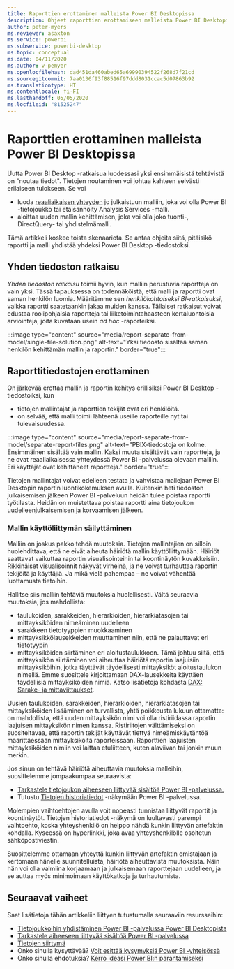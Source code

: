 ```yaml
---
title: Raporttien erottaminen malleista Power BI Desktopissa
description: Ohjeet raporttien erottamiseen malleista Power BI Desktopissa.
author: peter-myers
ms.reviewer: asaxton
ms.service: powerbi
ms.subservice: powerbi-desktop
ms.topic: conceptual
ms.date: 04/11/2020
ms.author: v-pemyer
ms.openlocfilehash: dad451da460abed65a69990394522f268d7f21cd
ms.sourcegitcommit: 7aa0136f93f88516f97ddd8031ccac5d07863b92
ms.translationtype: HT
ms.contentlocale: fi-FI
ms.lasthandoff: 05/05/2020
ms.locfileid: "81525247"
---
```

# <a name="separate-reports-from-models-in-power-bi-desktop"></a>Raporttien erottaminen malleista Power BI Desktopissa

Uutta Power BI Desktop -ratkaisua luodessasi yksi ensimmäisistä tehtävistä on "noutaa tiedot". Tietojen noutaminen voi johtaa kahteen selvästi erilaiseen tulokseen. Se voi

- luoda [reaaliaikaisen yhteyden](../desktop-report-lifecycle-datasets.md) jo julkaistuun malliin, joka voi olla Power BI -tietojoukko tai etäisännöity Analysis Services -malli.
- aloittaa uuden mallin kehittämisen, joka voi olla joko tuonti-, DirectQuery- tai yhdistelmämalli.

Tämä artikkeli koskee toista skenaariota. Se antaa ohjeita siitä, pitäisikö raportti ja malli yhdistää yhdeksi Power BI Desktop -tiedostoksi.

## <a name="single-file-solution"></a>Yhden tiedoston ratkaisu

_Yhden tiedoston ratkaisu_ toimii hyvin, kun malliin perustuvia raportteja on vain yksi. Tässä tapauksessa on todennäköistä, että malli ja raportti ovat saman henkilön luomia. Määritämme sen _henkilökohtaiseksi BI-ratkaisuksi_, vaikka raportti saatetaankin jakaa muiden kanssa. Tällaiset ratkaisut voivat edustaa roolipohjaisia raportteja tai liiketoimintahaasteen kertaluontoisia arviointeja, joita kuvataan usein _ad hoc_ -raporteiksi.

:::image type="content" source="media/report-separate-from-model/single-file-solution.png" alt-text="Yksi tiedosto sisältää saman henkilön kehittämän mallin ja raportin." border="true":::

## <a name="separate-report-files"></a>Raporttitiedostojen erottaminen

On järkevää erottaa mallin ja raportin kehitys erillisiksi Power BI Desktop -tiedostoiksi, kun

- tietojen mallintajat ja raporttien tekijät ovat eri henkilöitä.
- on selvää, että malli toimii lähteenä useille raporteille nyt tai tulevaisuudessa.

:::image type="content" source="media/report-separate-from-model/separate-report-files.png" alt-text="PBIX-tiedostoja on kolme. Ensimmäinen sisältää vain mallin. Kaksi muuta sisältävät vain raportteja, ja ne ovat reaaliaikaisessa yhteydessä Power BI -palvelussa olevaan malliin. Eri käyttäjät ovat kehittäneet raportteja." border="true":::

Tietojen mallintajat voivat edelleen testata ja vahvistaa mallejaan Power BI Desktopin raportin luontikokemuksen avulla. Kuitenkin heti tiedoston julkaisemisen jälkeen Power BI -palveluun heidän tulee poistaa raportti työtilasta. Heidän on muistettava poistaa raportti aina tietojoukon uudelleenjulkaisemisen ja korvaamisen jälkeen.

### <a name="preserve-the-model-interface"></a>Mallin käyttöliittymän säilyttäminen

Malliin on joskus pakko tehdä muutoksia. Tietojen mallintajien on silloin huolehdittava, että ne eivät aiheuta häiriötä mallin käyttöliittymään. Häiriöt saattavat vaikuttaa raportin visualisointeihin tai koontinäytön kuvakkeisiin. Rikkinäiset visualisoinnit näkyvät virheinä, ja ne voivat turhauttaa raportin tekijöitä ja käyttäjiä. Ja mikä vielä pahempaa – ne voivat vähentää luottamusta tietoihin.

Hallitse siis malliin tehtäviä muutoksia huolellisesti. Vältä seuraavia muutoksia, jos mahdollista:

- taulukoiden, sarakkeiden, hierarkioiden, hierarkiatasojen tai mittayksiköiden nimeäminen uudelleen
- sarakkeen tietotyyppien muokkaaminen
- mittayksikkölausekkeiden muuttaminen niin, että ne palauttavat eri tietotyypin
- mittayksiköiden siirtäminen eri aloitustaulukkoon. Tämä johtuu siitä, että mittayksikön siirtäminen voi aiheuttaa häiriötä raportin laajuisiin mittayksiköihin, jotka täyttävät täydellisesti mittayksiköt aloitustaulukon nimellä. Emme suosittele kirjoittamaan DAX-lausekkeita käyttäen täydellisiä mittayksiköiden nimiä. Katso lisätietoja kohdasta [DAX: Sarake- ja mittaviittaukset](dax-column-measure-references.md).

Uusien taulukoiden, sarakkeiden, hierarkioiden, hierarkiatasojen tai mittayksiköiden lisääminen on turvallista, yhtä poikkeusta lukuun ottamatta: on mahdollista, että uuden mittayksikön nimi voi olla ristiriidassa raportin laajuisen mittayksikön nimen kanssa. Ristiriitojen välttämiseksi on suositeltavaa, että raportin tekijät käyttävät tiettyä nimeämiskäytäntöä määrittäessään mittayksiköitä raporteissaan. Raporttien laajuisten mittayksiköiden nimiin voi laittaa etuliitteen, kuten alaviivan tai jonkin muun merkin.

Jos sinun on tehtävä häiriötä aiheuttavia muutoksia malleihin, suosittelemme jompaakumpaa seuraavista:

- [Tarkastele tietojoukon aiheeseen liittyvää sisältöä Power BI -palvelussa.](../consumer/end-user-related.md#view-related-content-for-a-dataset)
- Tutustu [Tietojen historiatiedot](../collaborate-share/service-data-lineage.md) -näkymään Power BI -palvelussa.

Molempien vaihtoehtojen avulla voit nopeasti tunnistaa liittyvät raportit ja koontinäytöt. Tietojen historiatiedot -näkymä on luultavasti parempi vaihtoehto, koska yhteyshenkilö on helppo nähdä kunkin liittyvän artefaktin kohdalla. Kyseessä on hyperlinkki, joka avaa yhteyshenkilölle osoitetun sähköpostiviestin.

Suosittelemme ottamaan yhteyttä kunkin liittyvän artefaktin omistajaan ja kertomaan hänelle suunnitelluista, häiriötä aiheuttavista muutoksista. Näin hän voi olla valmiina korjaamaan ja julkaisemaan raporttejaan uudelleen, ja se auttaa myös minimoimaan käyttökatkoja ja turhautumista.

## <a name="next-steps"></a>Seuraavat vaiheet

Saat lisätietoja tähän artikkeliin liittyen tutustumalla seuraaviin resursseihin:

- [Tietojoukkoihin yhdistäminen Power BI -palvelussa Power BI Desktopista](../desktop-report-lifecycle-datasets.md)
- [Tarkastele aiheeseen liittyvää sisältöä Power BI -palvelussa](../consumer/end-user-related.md)
- [Tietojen siirtymä](../collaborate-share/service-data-lineage.md)
- Onko sinulla kysyttävää? [Voit esittää kysymyksiä Power BI -yhteisössä](https://community.powerbi.com/)
- Onko sinulla ehdotuksia? [Kerro ideasi Power BI:n parantamiseksi](https://ideas.powerbi.com/)
